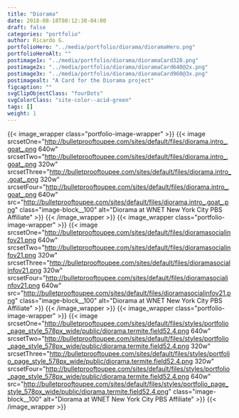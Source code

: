 ```yaml
---
title: "Diorama"
date: 2018-08-18T08:12:38-04:00
draft: false
categories: "portfolio"
author: Ricardo G.
portfolioHero: "../media/portfolio/diorama/dioramaHero.png"
portfolioHeroAlt: ""
postimage1x: "../media/portfolio/diorama/dioramaCard320.png"
postimage2x: "../media/portfolio/diorama/dioramaCard640@2x.png"
postimage3x: "../media/portfolio/diorama/dioramaCard960@3x.png"
postimagealt: "A Card for the Diorama project"
figcaption: ""
svgClipObjectClass: "fourDots"
svgColorClass: "site-color--acid-green"
tags: []
weight: 1
---
```


{{< image_wrapper class="portfolio-image-wrapper" >}}
    {{< image srcsetOne="http://bulletprooftoupee.com/sites/default/files/diorama.intro_.goat_.png 640w" srcsetTwo="http://bulletprooftoupee.com/sites/default/files/diorama.intro_.goat_.png 320w" srcsetThree="http://bulletprooftoupee.com/sites/default/files/diorama.intro_.goat_.png 320w" srcsetFour="http://bulletprooftoupee.com/sites/default/files/diorama.intro_.goat_.png 640w" src="http://bulletprooftoupee.com/sites/default/files/diorama.intro_.goat_.png" class="image-block__100" alt="Diorama at WNET New York City PBS Affiliate" >}}
{{< /image_wrapper >}}
{{< image_wrapper class="portfolio-image-wrapper" >}}
    {{< image srcsetOne="http://bulletprooftoupee.com/sites/default/files/dioramasocialinfov21.png 640w" srcsetTwo="http://bulletprooftoupee.com/sites/default/files/dioramasocialinfov21.png 320w" srcsetThree="http://bulletprooftoupee.com/sites/default/files/dioramasocialinfov21.png 320w" srcsetFour="http://bulletprooftoupee.com/sites/default/files/dioramasocialinfov21.png 640w" src="http://bulletprooftoupee.com/sites/default/files/dioramasocialinfov21.png" class="image-block__100" alt="Diorama at WNET New York City PBS Affiliate" >}}
{{< /image_wrapper >}}
{{< image_wrapper class="portfolio-image-wrapper" >}}
    {{< image srcsetOne="http://bulletprooftoupee.com/sites/default/files/styles/portfolio_page_style_578px_wide/public/diorama.termite.field52.4.png 640w" srcsetTwo="http://bulletprooftoupee.com/sites/default/files/styles/portfolio_page_style_578px_wide/public/diorama.termite.field52.4.png 320w" srcsetThree="http://bulletprooftoupee.com/sites/default/files/styles/portfolio_page_style_578px_wide/public/diorama.termite.field52.4.png 320w" srcsetFour="http://bulletprooftoupee.com/sites/default/files/styles/portfolio_page_style_578px_wide/public/diorama.termite.field52.4.png 640w" src="http://bulletprooftoupee.com/sites/default/files/styles/portfolio_page_style_578px_wide/public/diorama.termite.field52.4.png" class="image-block__100" alt="Diorama at WNET New York City PBS Affiliate" >}}
{{< /image_wrapper >}}
